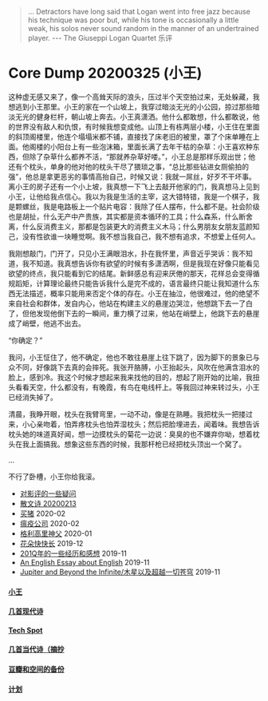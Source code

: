 > ... Detractors have long said that Logan went into free jazz because his technique was poor but, while his tone is occasionally a little weak, his solos never sound random in the manner of an undertrained player. --- The Giuseppi Logan Quartet 乐评

# Core Dump 20200325 (小王)

这种虚无感又来了，像一个高耸天际的浪头，压过半个天空拍过来，无处躲藏，我想逃到小王那里。小王的家在一个山坡上，我穿过暗淡无光的小公园，掠过那些暗淡无光的健身栏杆，朝山坡上奔去。小王真潇洒。他什么都敢想，什么都敢说，他的世界没有敌人和仇恨，有时候我想变成他。山顶上有栋两层小楼，小王住在里面的斜顶阁楼里，他连个塌塌米都不铺，直接找了床老旧的被里，罩了个床单睡在上面。他阁楼的小阳台上有一些泡沫箱，里面长满了去年干枯的杂草：小王喜欢种东西，但除了杂草什么都养不活，“那就养杂草好喽。”，小王总是那样乐观出世；他还有个枕头，单身的他对他的枕头干尽了猥琐之事，“总比那些钻进女厕偷拍的强”，他总是拿更恶劣的事情高抬自己，时候又说：我就一屌丝，好歹不干坏事。离小王的房子还有一个小上坡，我真想一下飞上去敲开他家的门，我真想马上见到小王，让他给我点信心。我以为我是生活的主宰，这大错特错，我是一个棋子，我是颗螺丝，我是电路板上一个贴片电容：我除了任人摆布，什么都不是。社会阶级也是胡扯，什么无产中产贵族，其实都是资本循环的工具；什么森系，什么断舍离，什么反消费主义，那都是包装更大的消费主义木马；什么男朋友女朋友蓝颜知己，没有性欲谁一块睡觉啊。我不想当我自己，我不想有追求，不想爱上任何人。

我刚想敲门，门开了，只见小王满眼泪水，扑在我怀里，声音近乎哭诉：我不知道，我不知道。我真想告诉你有欲望的时候有多潇洒啊，但是我现在好像只能看见欲望的终点，我只能看到它的结尾。新鲜感总有迎来厌倦的那天，花样总会变得循规蹈矩，计算理论最终只能告诉我什么是完不成的，语言最终只能让我知道什么东西无法描述，概率只能用来否定个体的存在。小王在抽泣，他很难过，他的绝望不来自社会和群体，发自内心，他站在构建主义的悬崖边哭泣，他想跳下去一了白了，但他发现他倒下去的一瞬间，重力横了过来，他站在峭壁上，他跳下去的悬崖成了峭壁，他逃不出去。

“你确定？”

我问，小王怔住了，他不确定，他也不敢往悬崖上往下跳了，因为脚下的景象已与众不同，好像跳下去真的会摔死。我张开胳膊，小王抬起头，风吹在他满含泪水的脸上，感到冷。我这个时候才想起来我来找他的目的，想起了刚开始的比喻，我扭头看看天空，什么都没有，有晚霞，有鸟在电线杆上。等我回过神来转过头，小王已经消失掉了。

清晨，我睁开眼，枕头在我臂弯里，一动不动，像是在熟睡。我把枕头一把搂过来，小心亲吻着，怕弄疼枕头也怕弄湿枕头；然后把脸埋进去，闻着味。我想告诉枕头她的味道真好闻，想一边摸枕头的菊花一边说：臭臭的也不嫌弃你呦，想着枕头在我上面搞我。想象这些东西的时候，我那杆枪已经把枕头顶出一个窝了。

...

不行了卧槽，小王你给我滚。

* [对影评的一些疑问](posts/2020-03-11-mreview.md)
* [散文诗 20200213](posts/2020-02-13-v.md)
* [买猪](posts/2020-02-09-pig.md) 2020-02
* [瘟疫公司](posts/2020-02-02-ncov.md) 2020-02
* [格利高里神父](posts/2020-01-05-hl2.md) 2020-01
* [花朵快快长](posts/2019-12-21-none.md) 2019-12
* [201Q年的一些经历和感想](posts/2019-11-30-q.md) 2019-11
* [An English Essay about English](posts/2019-11-english.md) 2019-11
* [Jupiter and Beyond the Infinite/木星以及超越一切苍穹](posts/2019-11-26-idx.md) 2019-11

#### [小王](index_wang.md)

#### [几首现代诗](index_mverse.md)

#### [Tech Spot](index_tech.md)

#### [几首当代诗（摘抄](contemporary/intro.md)

#### [豆瓣和空间的备份](index_history.md)

#### [计划](posts/plan.md)
